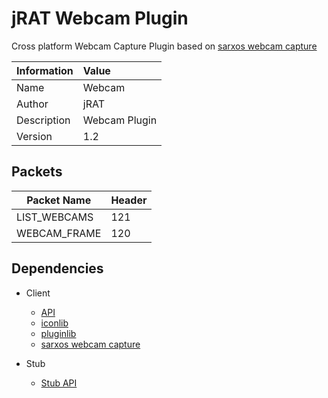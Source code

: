 # jRAT Webcam Plugin

Cross platform Webcam Capture Plugin based on [sarxos webcam capture](https://github.com/sarxos/webcam-capture)

| Information	| Value
| ---           |:---
| Name			| Webcam
| Author     	| jRAT
| Description   | Webcam Plugin
| Version		| 1.2

## Packets

| Packet Name	| Header
| ---           |:---
| LIST_WEBCAMS	| 121
| WEBCAM_FRAME	| 120

## Dependencies

- Client
	- [API](https://github.com/java-rat/jrat-api)
	- [iconlib](https://github.com/redpois0n/iconlib)
	- [pluginlib](https://github.com/redpois0n/pluginlib)
	- [sarxos webcam capture](https://github.com/sarxos/webcam-capture)
	
- Stub
	- [Stub API](https://github.com/java-rat/jrat-stub-api)